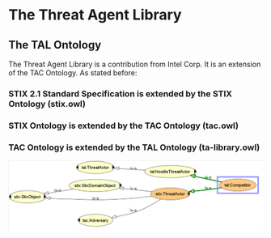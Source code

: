 # The Threat Agent Library

## The TAL Ontology 
The Threat Agent Library is a contribution from Intel Corp. It is an extension of the TAC Ontology. As stated before:

### STIX 2.1 Standard Specification is extended by the STIX Ontology (stix.owl)
### STIX Ontology is extended by the TAC Ontology (tac.owl)
### TAC Ontology is extended by the TAL Ontology (ta-library.owl)


![Heritage of a TAL Competitor](competitor-heritage.png)

